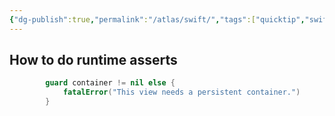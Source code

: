 ```yaml
---
{"dg-publish":true,"permalink":"/atlas/swift/","tags":["quicktip","swift"],"noteIcon":"","updated":"2024-10-29T17:53:20.144-07:00"}
---
```



## How to do runtime asserts

```swift
        guard container != nil else {
            fatalError("This view needs a persistent container.")
        }
```
